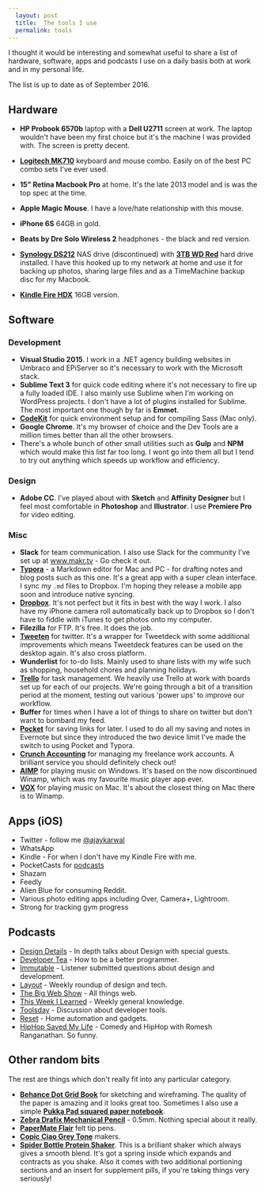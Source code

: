```yaml
---
  layout: post
  title:  The tools I use
  permalink: tools
---
```


I thought it would be interesting and somewhat useful to share a list of hardware, software, apps and podcasts I use on a daily basis both at work and in my personal life.

The list is up to date as of September 2016.



## Hardware

- **HP Probook 6570b** laptop with a **Dell U2711** screen at work. The laptop wouldn't have been my first choice but it's the machine I was provided with. The screen is pretty decent.
- [**Logitech MK710**](http://amzn.to/2cY04Qs) keyboard and mouse combo. Easily on of the best PC combo sets I've ever used.


- **15" Retina Macbook Pro** at home. It's the late 2013 model and is was the top spec at the time.
- **Apple Magic Mouse**. I have a love/hate relationship with this mouse.
- **iPhone 6S** 64GB in gold.
- **Beats by Dre Solo Wireless 2** headphones - the black and red version.
- **[Synology DS212](http://amzn.to/2cYdXyb)** NAS drive (discontinued) with **[3TB WD Red](http://amzn.to/2cKr2aX)** hard drive installed. I have this hooked up to my network at home and use it for backing up photos, sharing large files and as a TimeMachine backup disc for my Macbook.
- **[Kindle Fire HDX](http://amzn.to/2chJzcz)** 16GB version.



## Software

### Development

- **Visual Studio 2015**. I work in a .NET agency building websites in Umbraco and EPiServer so it's necessary to work with the Microsoft stack.
- **Sublime Text 3** for quick code editing where it's not necessary to fire up a fully loaded IDE. I also mainly use Sublime when I'm working on WordPress projects. I don't have a lot of plugins installed for Sublime. The most important one though by far is **Emmet**.
- **[CodeKit](https://incident57.com/codekit/)** for quick environment setup and for compiling Sass (Mac only).
- **Google Chrome**. It's my browser of choice and the Dev Tools are a million times better than all the other browsers.
- There's a whole bunch of other small utilities such as **Gulp** and **NPM** which would make this list far too long. I wont go into them all but I tend to try out anything which speeds up workflow and efficiency.

### Design

- **Adobe CC**. I've played about with **Sketch** and **Affinity Designer** but I feel most comfortable in **Photoshop** and **Illustrator**. I use **Premiere Pro** for video editing.

### Misc

- **Slack** for team communication. I also use Slack for the community I've set up at www.makr.tv - Go check it out.
- **[Typora](http://www.typora.io/)** - a Markdown editor for Mac and PC - for drafting notes and blog posts such as this one. It's a great app with a super clean interface. I sync my `.md` files to Dropbox. I'm hoping they release a mobile app soon and introduce native syncing.
- **[Dropbox](https://db.tt/KkOb2qj6)**. It's not perfect but it fits in best with the way I work. I also have my iPhone camera roll automatically back up to Dropbox so I don't have to fiddle with iTunes to get photos onto my computer.
- **Filezilla** for FTP. It's free. It does the job.
- **[Tweeten](http://tweeten.xyz/)** for twitter. It's a wrapper for Tweetdeck with some additional improvements which means Tweetdeck features can be used on the desktop again. It's also cross platform.
- **Wunderlist** for to-do lists. Mainly used to share lists with my wife such as shopping, household chores and planning holidays.
- **[Trello](https://trello.com/ajaykarwal/recommend)** for task management. We heavily use Trello at work with boards set up for each of our projects. We're going through a bit of a transition period at the moment, testing out various 'power ups' to improve our workflow.
- **Buffer** for times when I have a lot of things to share on twitter but don't want to bombard my feed.
- **[Pocket](https://getpocket.com)** for saving links for later. I used to do all my saving and notes in Evernote but since they introduced the two device limit I've made the switch to using Pocket and Typora.
- **[Crunch Accounting](http://www.crunch.co.uk/referrals/?c2c=ak16891e)** for managing my freelance work accounts. A brilliant service you should definitely check out!
- **[AIMP](http://www.aimp.ru/)** for playing music on Windows. It's based on the now discontinued Winamp, which was my favourite music player app ever.
- **[VOX](http://coppertino.com/)** for playing music on Mac. It's about the closest thing on Mac there is to Winamp.



## Apps (iOS)

- Twitter - follow me [@ajaykarwal](http://twitter.com/ajaykarwal)
- WhatsApp
- Kindle - For when I don't have my Kindle Fire with me.
- PocketCasts for [podcasts](#podcasts)
- Shazam
- Feedly
- Alien Blue for consuming Reddit.
- Various photo editing apps including Over, Camera+, Lightroom.
- Strong for tracking gym progress



## Podcasts

- [Design Details](https://spec.fm/podcasts/design-details) - In depth talks about Design with special guests.
- [Developer Tea](https://spec.fm/podcasts/developer-tea) - How to be a better programmer.
- [Immutable](https://spec.fm/podcasts/immutable) - Listener submitted questions about design and development.
- [Layout](http://layout.fm/) - Weekly roundup of design and tech.
- [The Big Web Show](http://5by5.tv/bigwebshow) - All things web.
- [This Week I Learned](http://theweek.com/audio) - Weekly general knowledge.
- [Toolsday](http://toolsday.io/) - Discussion about developer tools.
- [Reset](https://itunes.apple.com/us/podcast/reset/id1153460905?mt=2) - Home automation and gadgets.
- [HipHop Saved My Life](https://audioboom.com/channel/romeshranganathan) - Comedy and HipHop with Romesh Ranganathan. So funny.



## Other random bits

The rest are things which don't really fit into any particular category.

- **[Behance Dot Grid Book](http://amzn.to/2cKA8Vc)** for sketching and wireframing. The quality of the paper is amazing and it looks great too. Sometimes I also use a simple **[Pukka Pad squared paper notebook](http://amzn.to/2cYkOb7)**.
- **[Zebra Drafix Mechanical Pencil](http://amzn.to/2cCp68B)** - 0.5mm. Nothing special about it really.
- **[PaperMate Flair](http://amzn.to/2cCoW0S)** felt tip pens.
- **[Copic Ciao Grey Tone](http://amzn.to/2cYltJi)** makers.
- **[Spider Bottle Protein Shaker](http://amzn.to/2cYEk7e)**. This is a brilliant shaker which always gives a smooth blend. It's got a spring inside which expands and contracts as you shake. Also it comes with two additional portioning sections and an insert for supplement pills, if you're taking things very seriously!
